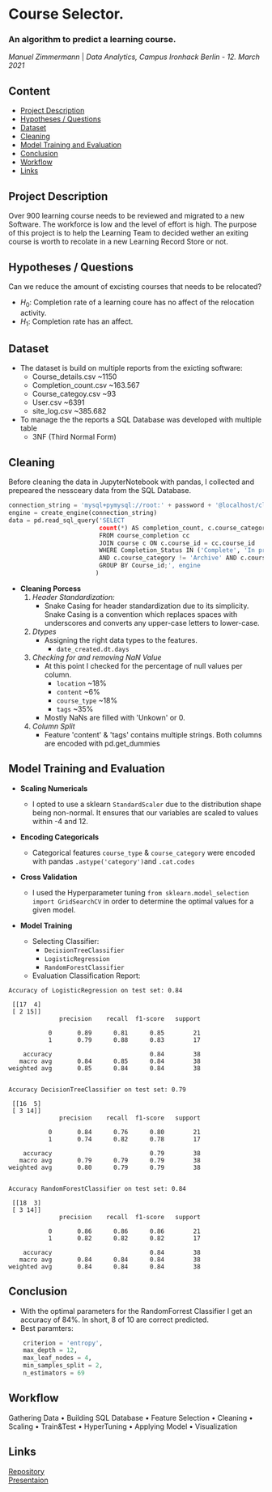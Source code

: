 # Course Selector. 
### An algorithm to predict a learning course.
*Manuel Zimmermann* | *Data Analytics, Campus Ironhack Berlin - 12. March 2021*

## Content
- [Project Description](#project-description)
- [Hypotheses / Questions](#hypotheses-questions)
- [Dataset](#dataset)
- [Cleaning](#cleaning)
- [Model Training and Evaluation](#model-training-and-evaluation)
- [Conclusion](#conclusion)
- [Workflow](#workflow)
- [Links](#links)

## Project Description
Over 900 learning course needs to be reviewed and migrated to a new Software. The workforce is low and the level of effort is high.
The purpose of this project is to help the Learning Team to decided wether an exiting course is worth to recolate in a new Learning Record Store or not.

## Hypotheses / Questions
Can we reduce the amount of excisting courses that needs to be relocated?
* $H_0$: Completion rate of a learning coure has no affect of the relocation activity.
* $H_1$: Completion rate has an affect.

## Dataset
* The dataset is build on multiple reports from the exicting software:
  * Course_details.csv ~1150 
  * Completion_count.csv ~163.567 
  * Course_categoy.csv ~93
  * User.csv ~6391
  * site_log.csv ~385.682
* To manage the the reports a SQL Database was developed with multiple table
  * 3NF (Third Normal Form)

## Cleaning
Before cleaning the data in JupyterNotebook with pandas, I collected and prepeared the nessceary data from the SQL Database.
```python
connection_string = 'mysql+pymysql://root:' + password + '@localhost/clz'
engine = create_engine(connection_string)
data = pd.read_sql_query('SELECT 
                         count(*) AS completion_count, c.course_category, cc.course_id, date_created, c.course_name, c.location 
                         FROM course_completion cc
                         JOIN course c ON c.course_id = cc.course_id
                         WHERE Completion_Status IN ('Complete', 'In progress')
                         AND c.course_category != 'Archive' AND c.course_category != 'Sandbox'
                         GROUP BY Course_id;', engine
                        )
```

* **Cleaning Porcess**
    1. *Header Standardization:*
        * Snake Casing for header standardization due to its simplicity. Snake Casing is a convention which replaces spaces with underscores and converts any upper-case letters to lower-case.
    2. *Dtypes*
        * Assigning the right data types to the features.
            * `date_created.dt.days`
    3. *Checking for and removing NaN Value*
        * At this point I checked for the percentage of null values per column. 
            * `location` ~18%
            * `content` ~6%
            * `course_type` ~18%
            * `tags` ~35%
        * Mostly NaNs are filled with 'Unkown' or 0.
    4. *Column Split*
        * Feature 'content' & 'tags' contains multiple strings. Both columns are encoded with pd.get_dummies
        


## Model Training and Evaluation
* **Scaling Numericals**
    * I opted to use a sklearn `StandardScaler` due to the distribution shape being non-normal. It ensures that our variables are scaled to values within -4 and 12.
* **Encoding Categoricals**
    * Categorical features `course_type` & `course_category` were encoded with pandas `.astype('category')`and `.cat.codes`

* **Cross Validation**
    * I used the Hyperparameter tuning `from sklearn.model_selection import GridSearchCV` in order to determine the optimal values for a given model.
* **Model Training**
    * Selecting Classifier:
        * `DecisionTreeClassifier`
        * `LogisticRegression`
        * `RandomForestClassifier`
    * Evaluation Classification Report:
```python:    
Accuracy of LogisticRegression on test set: 0.84

 [[17  4]
 [ 2 15]]
              precision    recall  f1-score   support

           0       0.89      0.81      0.85        21
           1       0.79      0.88      0.83        17

    accuracy                           0.84        38
   macro avg       0.84      0.85      0.84        38
weighted avg       0.85      0.84      0.84        38


Accuracy DecisionTreeClassifier on test set: 0.79

 [[16  5]
 [ 3 14]]
              precision    recall  f1-score   support

           0       0.84      0.76      0.80        21
           1       0.74      0.82      0.78        17

    accuracy                           0.79        38
   macro avg       0.79      0.79      0.79        38
weighted avg       0.80      0.79      0.79        38


Accuracy RandomForestClassifier on test set: 0.84

 [[18  3]
 [ 3 14]]
              precision    recall  f1-score   support

           0       0.86      0.86      0.86        21
           1       0.82      0.82      0.82        17

    accuracy                           0.84        38
   macro avg       0.84      0.84      0.84        38
weighted avg       0.84      0.84      0.84        38

```
## Conclusion
* With the optimal parameters for the RandomForrest Classifier I get an accuracy of 84%. In short, 8 of 10 are correct predicted.
* Best paramters:
```python
    criterion = 'entropy', 
    max_depth = 12, 
    max_leaf_nodes = 4, 
    min_samples_split = 2,
    n_estimators = 69
```

## Workflow
Gathering Data • Building SQL Database • Feature Selection • Cleaning • Scaling • Train&Test • HyperTuning • Applying Model • Visualization


## Links
[Repository](https://github.com/mazin-co/course_selector)  
[Presentaion](https://www.canva.com/design/DAEYZswuxiM/1bNHhdMZoVRu-KPAAxdD1A/view?utm_campaign=designshare&utm_source=sharebutton)  
  
